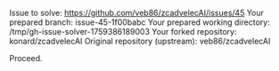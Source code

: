 Issue to solve: https://github.com/veb86/zcadvelecAI/issues/45
Your prepared branch: issue-45-1f00babc
Your prepared working directory: /tmp/gh-issue-solver-1759386189003
Your forked repository: konard/zcadvelecAI
Original repository (upstream): veb86/zcadvelecAI

Proceed.